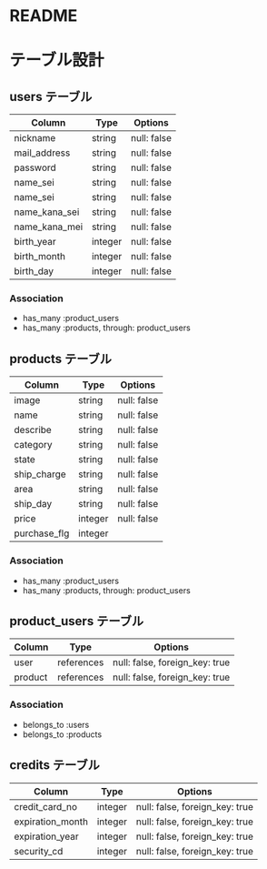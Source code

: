 # README

# テーブル設計

## users テーブル

| Column        | Type        | Options     |
| ------------- | ----------- | ----------- |
| nickname      | string      | null: false |
| mail_address  | string      | null: false |
| password      | string      | null: false |
| name_sei      | string      | null: false |
| name_sei      | string      | null: false |
| name_kana_sei | string      | null: false |
| name_kana_mei | string      | null: false |
| birth_year    | integer     | null: false |
| birth_month   | integer     | null: false |
| birth_day     | integer     | null: false |

### Association

- has_many :product_users
- has_many :products, through: product_users


## products テーブル

| Column       | Type    | Options     |
| ------------ | ------- | ----------- |
| image        | string  | null: false |
| name         | string  | null: false |
| describe     | string  | null: false |
| category     | string  | null: false |
| state        | string  | null: false |
| ship_charge  | string  | null: false |
| area         | string  | null: false |
| ship_day     | string  | null: false |
| price        | integer | null: false |
| purchase_flg | integer |             |


### Association

- has_many :product_users
- has_many :products, through: product_users

## product_users テーブル

| Column    | Type       | Options                        |
| ------    | ---------- | ------------------------------ |
| user      | references | null: false, foreign_key: true |
| product   | references | null: false, foreign_key: true |

### Association

- belongs_to :users
- belongs_to :products


## credits テーブル

| Column           | Type       | Options                        |
| -----------------| ---------- | ------------------------------ |
| credit_card_no   | integer    | null: false, foreign_key: true |
| expiration_month | integer    | null: false, foreign_key: true |
| expiration_year  | integer    | null: false, foreign_key: true |
| security_cd      | integer    | null: false, foreign_key: true |
